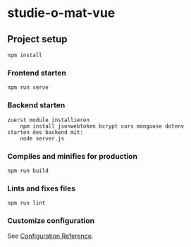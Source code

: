 # studie-o-mat-vue

## Project setup
```
npm install
```

### Frontend starten
```
npm run serve
```

### Backend starten
```
zuerst module installieren
    npm install jsonwebtoken bcrypt cors mongoose dotenv
starten des backend mit:
    node server.js
```

### Compiles and minifies for production
```
npm run build
```

### Lints and fixes files
```
npm run lint
```

### Customize configuration
See [Configuration Reference](https://cli.vuejs.org/config/).

